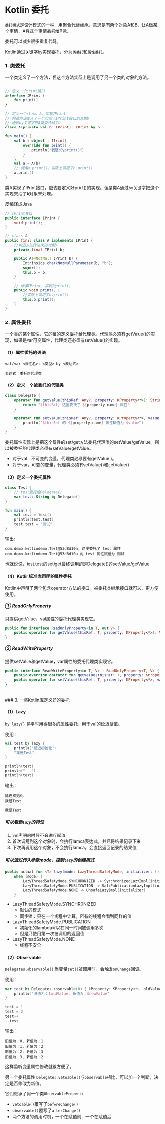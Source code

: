 # Kotlin 委托

`委托模式`是设计模式的一种，用聚合代替继承。意思是有两个对象A和B，让A做某个事情，A将这个事情委托给B做。

委托可以减少很多重复代码。

Kotlin通过关键字`by`实现委托，分为`类委托`和`属性委托`。

### 1. 类委托

一个类定义了一个方法，但这个方法实际上是调用了另一个类的对象的方法。

```kotlin

// 定义一个print接口
interface IPrint {
    fun print()
}

// 定义一个class A，实现IPrint
// 构造方法传入了一个实现了IPrint接口的对象b
// 通过by关键字把A类委托给了b
class A(private val b: IPrint): IPrint by b

fun main() {
    val b = object : IPrint{
        override fun print() {
            println("我是b的print()")
        }
    }
    val a = A(b)
    // 调用a.print()，实际上调用了b.print()
    a.print()
}
```

类A实现了IPrint接口，应该要定义好print()的实现。但是类A通过`by`关键字把这个实现交给了b对象来处理。

反编译成Java
```java
// IPrint接口
public interface IPrint {
    void print();
}

// class A
public final class A implements IPrint {
    //构造方法传进来的对象b
    private final IPrint b;

    public A(@NotNull IPrint b) {
        Intrinsics.checkNotNullParameter(b, "b");
        super();
        this.b = b;
    }

    // 继承IPrint，实现的print()
    public void print() {
        //实际上调用了b.print()
        this.b.print();
    }
}
```

### 2. 属性委托

一个类的某个属性，它的值的定义委托给代理类。代理类必须有getValue()的实现，如果是var可变属性，代理类还必须有setValue()的实现。

#### （1）属性委托的语法

```
val/var <属性名>: <类型> by <表达式>

表达式：委托的代理类
```

#### （2）定义一个被委托的代理类

```kotlin
class Delegate {
    operator fun getValue(thisRef: Any?, property: KProperty<*>): String {
        return "$thisRef, 这里委托了 ${property.name} 属性"
    }

    operator fun setValue(thisRef: Any?, property: KProperty<*>, value: String) {
        println("$thisRef 的 ${property.name} 属性赋值为 $value")
    }
}
```

委托属性实际上是把这个属性的set/get方法委托代理类的setValue/getValue。所以被委托的代理类必须有setValue/getValue。

- 对于val，不可变的变量，代理类必须要有getValue()。
- 对于var，可变的变量，代理类必须有setValue()和getValue()

#### （3）定义一个委托属性
```kotlin
class Test {
    // test委托给Delegate()
    var test: String by Delegate()
}

fun main() {
    val test = Test()
    println(test.test)
    test.test = "测试"
}
```

输出:
```
com.demo.kotlindemo.Test@53d8d10a, 这里委托了 test 属性
com.demo.kotlindemo.Test@53d8d10a 的 test 属性赋值为 测试
```

也就说说，test.test的set/get最终调用的是Delegate()的setValue/getValue

#### （4）Kotlin标准库声明的属性委托

Kotlin中声明了两个包含operator方法的接口。被委托类继承接口就可以，更方便使用。

##### ① ReadOnlyProperty

只提供getValue，val属性的委托代理类实现它。
```kotlin
public fun interface ReadOnlyProperty<in T, out V> {
    public operator fun getValue(thisRef: T, property: KProperty<*>): V
}
```

##### ② ReadWriteProperty

提供setValue和getValue，var属性的委托代理类实现它。

```kotlin
public interface ReadWriteProperty<in T, V> : ReadOnlyProperty<T, V> {
    public override operator fun getValue(thisRef: T, property: KProperty<*>): V
    public operator fun setValue(thisRef: T, property: KProperty<*>, value: V)
}
```

</br>
### 3. 一些Kotlin库定义好的委托

#### （1）Lazy

`by lazy{}` 是平时用得很多的属性委托，用于val的延迟赋值。

使用：
```kotlin
val test by lazy {
    println("延迟初始化")
    "我是Test"
}

println(test)
println("---")
println(test)
```

输出：
```
延迟初始化
我是Test
---
我是Test
```

##### 可以看到`lazy`的特性
1. val声明的时候不会进行赋值
2. 首次调用到这个对象时，会执行lamda表达式，并且将结果记录下来
3. 下次再调用这个对象，不会执行lamda，会直接返回记录的结果值

##### 可以通过传入参数mode，控制`lazy`的创建模式

```kotlin
public actual fun <T> lazy(mode: LazyThreadSafetyMode, initializer: () -> T): Lazy<T> =
    when (mode) {
        LazyThreadSafetyMode.SYNCHRONIZED -> SynchronizedLazyImpl(initializer)
        LazyThreadSafetyMode.PUBLICATION -> SafePublicationLazyImpl(initializer)
        LazyThreadSafetyMode.NONE -> UnsafeLazyImpl(initializer)
    }
```

- LazyThreadSafetyMode.SYNCHRONIZED
    - 默认的模式
    - 同步锁：只在一个线程中计算，所有的线程会看到同样的值
- LazyThreadSafetyMode.PUBLICATION
    - 初始化的lambda可以在同一时间被调用多次
    - 但是只使用第一次被调用的返回值
- LazyThreadSafetyMode.NONE
    - 线程不安全

    
#### （2）Observable
`Delegates.observable()` 当变量`set()`被调用时，会触发`onChange`回调。

使用：
```kotlin
var test by Delegates.observable(0) { kProperty: KProperty<*>, oldValue: Int, newValue: Int ->
    println("旧值为：$oldValue, 新值为：$newValue")
}

test = 1
test = 2
test++
--test
```

输出：
```
旧值为：0, 新值为：1
旧值为：1, 新值为：2
旧值为：2, 新值为：3
旧值为：3, 新值为：2
```

这样监听变量属性修改就很方便了。

另一个委托属性 `Delegates.vetoable()`与`observable`相比，可以加一个判断，决定是否修改为新值。

它们继承了同一个类`ObservableProperty`
- `vetoable()`覆写了`beforeChange()`
- `observable()`覆写了`afterChange()`
- 两个方法的调用时机，一个在赋值前，一个在赋值后


